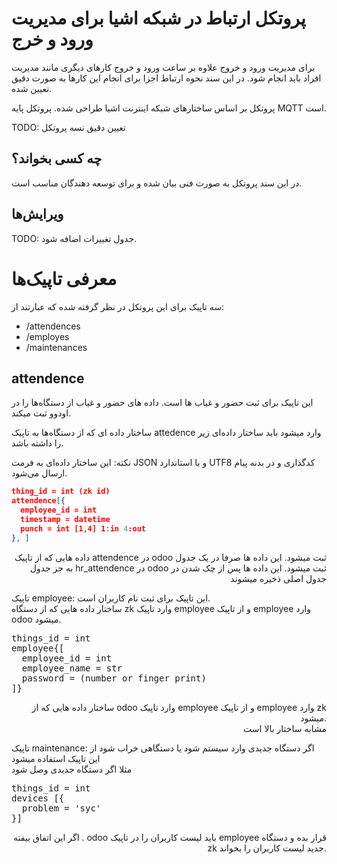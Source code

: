 # پروتکل ارتباط در شبکه اشیا برای مدیریت ورود و خرج

برای مدیریت ورود و خروج علاوه بر ساعت ورود و خروج کارهای دیگری مانند مدیریت افراد باید انجام شود. در این سند نحوه ارتباط اجزا برای انجام این کارها به صورت دقیق تعیین شده.

پروتکل بر اساس ساختارهای شبکه اینترنت اشیا طراحی شده. پروتکل پایه MQTT است.

TODO: تعیین دقیق نسه پروتکل

## چه کسی بخواند؟

در این سند پروتکل به صورت فنی بیان شده و برای توسعه دهندگان مناسب است.

## ویرایش‌ها

TODO: جدول تغییرات اضافه شود.



# معرفی تاپیک‌ها

سه تاپیک برای این پروتکل در نظر گرفته شده که عبارتند از:

* /attendences
* /employes
* /maintenances

## attendence

این تاپیک برای ثبت حضور و غیاب ها است.
داده های حضور و غیاب از دستگاه‌ها را در اودوو ثبت میکند.

ساختار داده ای که از دستگاه‌ها به تاپیک attedence وارد میشود باید ساختار داده‌ای زیر را داشته باشد.

نکته: این ساختار داده‌ای به فرمت JSON و با استاندارد UTF8  کدگذاری و در بدنه پیام ارسال می‌شود.

```json
thing_id = int (zk id)
attendence[{  
  employee_id = int  
  timestamp = datetime  
  punch = int [1,4] 1:in 4:out  
}, ]  
```

<p align ='right'>
داده هایی که از تاپیک attendence  در odoo ثبت میشود. این داده ها صرفا در یک جدول به جز جدول hr_attendence در odoo ثبت میشود.  این داده ها پس از چک شدن در جدول اصلی ذخیره میشوند  <br />


تاپیک employee: این تاپیک برای ثبت نام کاربران است.  <br />
ساختار داده هایی که از دستگاه zk وارد تاپیک employee و از تاپیک employee وارد odoo میشود. <br />
</p>


<pre>
things_id = int 
employee{[ 
  employee_id = int 
  employee_name = str 
  password = (number or finger print) 
]} 
</pre>



<p align ='right'>
ساختار داده هایی که از odoo وارد تاپیک employee و از تاپیک employee وارد zk میشود. <br /> مشابه ساختار بالا است <br /> 

تاپیک maintenance: اگر دستگاه جدیدی وارد سیستم شود یا دستگاهی خراب شود از این تاپیک استفاده میشود <br />
مثلا اگر دستگاه جدیدی وصل شود<br /> 
  
</p>

<pre>
things_id = int 
devices [{
  problem = 'syc'
}]
</pre>

<p align ='right'>
اگر این اتفاق بیفته . odoo باید لیست کاربران را در تاپیک employee قرار بده و دستگاه zk جدید لیست کاربران را بخواند.
</p>
